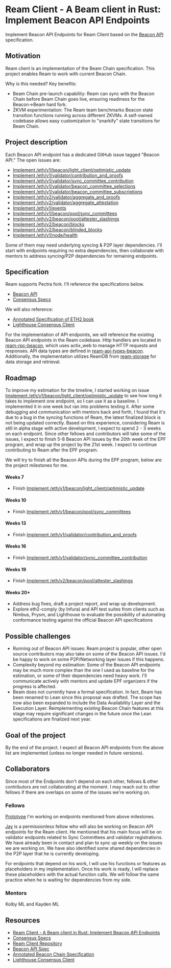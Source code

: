 # Ream Client - A Beam client in Rust: Implement Beacon API Endpoints

Implement Beacon API Endpoints for Ream Client based on the [Beacon API](https://ethereum.github.io/beacon-APIs/) specification.

## Motivation

Ream client is an implementation of the Beam Chain specification. This project enables Ream to work with current Beacon Chain. 

Why is this needed? Key benefits:

- Beam Chain pre-launch capability:​​ Ream can sync with the Beacon Chain ​before Beam Chain goes live, ensuring readiness for the ​Beacon→Beam hard fork.
- ​ZKVM experimentation:​​ The Ream team benchmarks ​Beacon state transition functions​ running across different ZKVMs. A self-owned codebase allows easy customization to "snarkify" state transitions for Beam Chain.

## Project description

Each Beacon API endpoint has a dedicated GitHub issue tagged "Beacon API." The open issues are:

- [Implement /eth/v1/beacon/light_client/optimistic_update](https://github.com/ReamLabs/ream/issues/211)
- [Implement /eth/v1/validator/contribution_and_proofs](https://github.com/ReamLabs/ream/issues/240)
- [Implement /eth/v1/validator/sync_committee_contribution](https://github.com/ReamLabs/ream/issues/238)
- [Implement /eth/v1/validator/beacon_committee_selections](https://github.com/ReamLabs/ream/issues/237)
- [Implement /eth/v1/validator/beacon_committee_subscriptions](https://github.com/ReamLabs/ream/issues/235)
- [Implement /eth/v2/validator/aggregate_and_proofs](https://github.com/ReamLabs/ream/issues/234)
- [Implement /eth/v2/validator/aggregate_attestation](https://github.com/ReamLabs/ream/issues/233)
- [Implement /eth/v1/events](https://github.com/ReamLabs/ream/issues/227)
- [Implement /eth/v1/beacon/pool/sync_committees](https://github.com/ReamLabs/ream/issues/215)
- [Implement /eth/v2/beacon/pool/attester_slashings](https://github.com/ReamLabs/ream/issues/213)
- [Implement /eth/v2/beacon/blocks](https://github.com/ReamLabs/ream/issues/199)
- [Implement /eth/v2/beacon/blinded_blocks](https://github.com/ReamLabs/ream/issues/198)
- [Implement /eth/v1/node/health](https://github.com/ReamLabs/ream/issues/181)

Some of them may need underlying syncing & P2P layer dependencies. I'll start with endpoints ​requiring no extra dependencies, then collaborate with mentors to ​address syncing/P2P dependencies​ for remaining endpoints.

## Specification

Ream supports Pectra fork. I'll reference the specifications below.

- [Beacon API](https://ethereum.github.io/beacon-APIs/releases/v3.1.0/beacon-node-oapi.json)
- [Consensus Specs](https://github.com/ethereum/consensus-specs/tree/master/specs/electra)

We will also reference:

- [Annotated Specification of ETH2 book](https://eth2book.info/capella/part3/)
- [Lighthouse Consensus Client](https://github.com/sigp/lighthouse)

For the implementation of API endpoints, we will reference the existing Beacon API endpoints in the Ream codebase. Http handlers are located in [ream-rpc-beacon](https://github.com/ReamLabs/ream/tree/master/crates/rpc/beacon/src/handlers), which uses actix_web to manage HTTP requests and responses. API data types are defined in [ream-api-types-beacon](https://github.com/ReamLabs/ream/tree/master/crates/common/api_types/beacon/src). Additionally, the implementation utilizes ReamDB from [ream-storage](https://github.com/ReamLabs/ream/blob/master/crates/storage/src/db.rs) for data storage and retrieval.

## Roadmap

To improve my estimation for the timeline, I started working on issue [Implement /eth/v1/beacon/light_client/optimistic_update](https://github.com/ReamLabs/ream/issues/211) to see how long ​it takes​ to implement one endpoint, so I can use it as a baseline. I implemented it in one week but ran into problems testing it. After some debugging and communication with mentors back and forth, I found that it's due to a bug in the syncing functions of Ream, the latest finalized block is not being updated correctly. Based on this experience, considering Ream is still in alpha stage with active development, I expect to spend 2 - 3 weeks on each endpoint. Since other fellows and contributors will take some of the issues, I expect to finish 5-8 Beacon API issues by the 20th week of the EPF program, and wrap up the project by the 21st week. I expect to continue contributing to Ream after the EPF program.

We will try to finish all the Beacon APIs during the EPF program, below are the project milestones for me.

#### Weeks 7

- Finish [Implement /eth/v1/beacon/light_client/optimistic_update](https://github.com/ReamLabs/ream/issues/211)

#### Weeks 10

- Finish [Implement /eth/v1/beacon/pool/sync_committees](https://github.com/ReamLabs/ream/issues/215)


#### Weeks 13

- Finish [Implement /eth/v1/validator/contribution_and_proofs](https://github.com/ReamLabs/ream/issues/240)

#### Weeks 16

- Finish [Implement /eth/v1/validator/sync_committee_contribution](https://github.com/ReamLabs/ream/issues/238)

#### Weeks 19

- Finish [Implement /eth/v2/beacon/pool/attester_slashings](https://github.com/ReamLabs/ream/issues/213)

#### Weeks 20+

- Address bug fixes, draft a project report, and wrap up development.
- Explore eth2-comply (by Infura) and API test suites from clients such as Nimbus, Prysm, and Lighthouse to evaluate the possibility of automating conformance testing against the official Beacon API specifications

## Possible challenges

- Running out of Beacon API issues: Ream project is popular, other open source contributors may also take on some of the Beacon API issues. I'd be happy to work on some P2P/Networking layer issues if this happens.
- Complexity beyond my estimation: Some of the Beacon API endpoints may be much more complex than the one I used as baseline for the estimation, or some of their dependencies need heavy work. I'll communicate actively with mentors and update EPF organizers if the progress is affected.
- Beam does not currently have a formal specification. In fact, Beam has been renamed to Lean since this proposal was drafted. The scope has now also been expanded to include the Data Availability Layer and the Execution Layer. Reimplementing existing Beacon Chain features at this stage may require significant changes in the future once the Lean specifications are finalized next year.

## Goal of the project

By the end of the project. I expect all Beacon API endpoints from the above list are implemented (unless no longer needed in future versions).

## Collaborators
Since most of the Endpoints don't depend on each other, fellows & other contributors are not collaborating at the moment. I may reach out to other fellows if there are overlaps on some of the issues we're working on.

### Fellows 

[Prototype](https://github.com/ShiroObiJohn) I'm working on endpoints mentioned from above milestones. 

[Jay](https://github.com/jveer634) is a permissionless fellow who will also be working on Beacon API endpoints for the Ream client. He mentioned that his main focus will be on validator endpoints related to Sync Committees and validator registrations. We have already been in contact and plan to sync up weekly on the issues we are working on. We have also identified some shared dependencies in the P2P layer that he is currently developing.

For endpoints that depend on his work, I will use his functions or features as placeholders in my implementation. Once his work is ready, I will replace these placeholders with the actual function calls. We will follow the same practice when he is waiting for dependencies from my side.

### Mentors

Kolby ML and Kayden ML

## Resources
- [Ream Client - A Beam client in Rust: Implement Beacon API Endpoints](https://github.com/eth-protocol-fellows/cohort-six/blob/master/projects/project-ideas.md#ream-client---a-beam-client-in-rust-implement-beacon-api-endpoints)
- [Consensus Specs](https://github.com/ethereum/consensus-specs/tree/master/specs/electra)
- [Ream Client Repository](https://github.com/ReamLabs/ream)
- [Beacon API Spec](https://github.com/ethereum/beacon-APIs)
- [Annotated Beacon Chain Specification](https://eth2book.info/capella/part3/)
- [Lighthouse Consensus Client](https://github.com/sigp/lighthouse)
